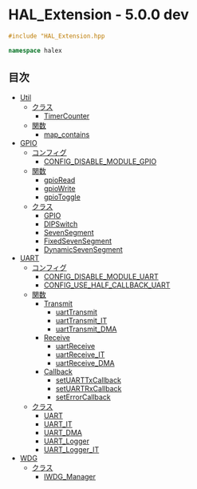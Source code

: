 # HAL_Extension - 5.0.0 dev

```c++
#include "HAL_Extension.hpp
```

```c++
namespace halex
```

## 目次

- [Util](Doc/module_Util/INDEX.md)
  - [クラス](Doc/module_Util/INDEX.md#クラス)
    - [TimerCounter](Doc/module_Util/class/TimerCounter.md)
  - [関数](Doc/module_Util/INDEX.md#関数)
    - [map_contains](Doc/module_Util/function/map.md#map_containsconst-stdmapk-v-const-k)
- [GPIO](Doc/module_GPIO/INDEX.md)
  - [コンフィグ](Doc/module_GPIO/INDEX.md#コンフィグ)
    - [CONFIG_DISABLE_MODULE_GPIO](Doc/module_GPIO#CONFIG_DISABLE_MODULE_GPIO)
  - [関数](Doc/module_GPIO/INDEX.md#関数)
    - [gpioRead](Doc/module_GPIO/function/INDEX.md#gpioread)
    - [gpioWrite](Doc/module_GPIO/function/INDEX.md#gpiowrite)
    - [gpioToggle](Doc/module_GPIO/function/INDEX.md#gpiotoggle)
  - [クラス](Doc/module_GPIO/INDEX.md#クラス)
    - [GPIO](Doc/module_GPIO/class/GPIO.md)
    - [DIPSwitch](Doc/module_GPIO/class/DIPSwitch.md)
    - [SevenSegment](Doc/module_GPIO/class/SevenSegment.md)
    - [FixedSevenSegment](Doc/module_GPIO/class/FixedSevenSegment.md)
    - [DynamicSevenSegment](Doc/module_GPIO/class/DynamicSevenSegment.md)
- [UART](Doc/module_UART/INDEX.md)
  - [コンフィグ](Doc/module_UART/INDEX.md#コンフィグ)
    - [CONFIG_DISABLE_MODULE_UART](Doc/module_UART/INDEX.md#CONFIG_DISABLE_MODULE_UART)
    - [CONFIG_USE_HALF_CALLBACK_UART](Doc/module_UART/INDEX.md#CONFIG_USE_HALF_CALLBACK_UART)
  - [関数](Doc/module_UART/INDEX.md#関数)
    - [Transmit](Doc/module_UART/function/INDEX.md#transmit)
      - [uartTransmit](Doc/module_UART/function/INDEX.md#uarttransmit)
      - [uartTransmit_IT](Doc/module_UART/function/INDEX.md#uarttransmit_it)
      - [uartTransmit_DMA](Doc/module_UART/function/INDEX.md#uarttransmit_dma)
    - [Receive](Doc/module_UART/function/INDEX.md#receive)
      - [uartReceive](Doc/module_UART/function/INDEX.md#uartreceive)
      - [uartReceive_IT](Doc/module_UART/function/INDEX.md#uartreceive_it)
      - [uartReceive_DMA](Doc/module_UART/function/INDEX.md#uartreceive_dma)
    - [Callback](Doc/module_UART/function/INDEX.md#callback)
      - [setUARTTxCallback](Doc/module_UART/function/INDEX.md#setuarttxcallback)
      - [setUARTRxCallback](Doc/module_UART/function/INDEX.md#setuartrxcallback)
      - [setErrorCallback](Doc/module_UART/function/INDEX.md#setuarterrorcallback)
  - [クラス](Doc/module_UART/INDEX.md#クラス)
    - [UART](Doc/module_UART/class/UART.md)
    - [UART_IT](Doc/module_UART/class/UART_IT.md)
    - [UART_DMA](Doc/module_UART/class/UART_DMA.md)
    - [UART_Logger](Doc/module_UART/class/UART_Logger.md)
    - [UART_Logger_IT](Doc/module_UART/class/UART_Logger_IT.md)
- [WDG](Doc/module_WDG/INDEX.md)
  - [クラス](Doc/module_WDG/INDEX.md#クラス)
    - [IWDG_Manager](Doc/module_WDG/class/IWDG_Manager.md)